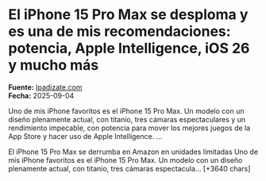 # El iPhone 15 Pro Max se desploma y es una de mis recomendaciones: potencia, Apple Intelligence, iOS 26 y mucho más

**Fuente:** [Ipadizate.com](https://ipadizate.com/ofertas/el-iphone-15-pro-max-se-desploma-y-es-una-de-mis-recomendaciones-potencia-apple-intelligence-ios-26-y-mucho-mas)  
**Fecha:** 2025-09-04

Uno de mis iPhone favoritos es el iPhone 15 Pro Max. Un modelo con un diseño plenamente actual, con titanio, tres cámaras espectaculares y un rendimiento impecable, con potencia para mover los mejores juegos de la App Store y hacer uso de Apple Intelligence. …

El iPhone 15 Pro Max se derrumba en Amazon en unidades limitadas
Uno de mis iPhone favoritos es el iPhone 15 Pro Max. Un modelo con un diseño plenamente actual, con titanio, tres cámaras espectacula… [+3640 chars]
